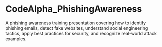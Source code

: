 # CodeAlpha_PhishingAwareness
A phishing awareness training presentation covering how to identify phishing emails, detect fake websites, understand social engineering tactics, apply best practices for security, and recognize real-world attack examples.
